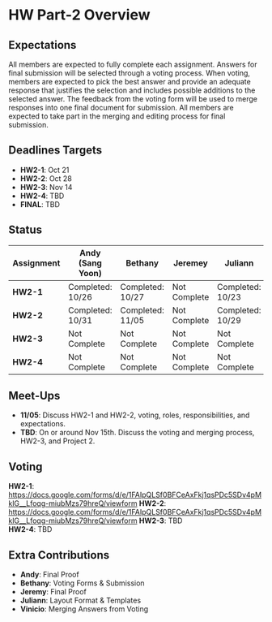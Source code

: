 # HW Part-2 Overview

## Expectations

All members are expected to fully complete each assignment. Answers for final submission will be selected through a voting process. When voting, members are expected to pick the best answer and provide an adequate response that justifies the selection and includes possible additions to the selected answer. The feedback from the voting form will be used to merge responses into one final document for submission. All members are expected to take part in the merging and editing process for final submission. 

## Deadlines Targets
*  **HW2-1**: Oct 21
*  **HW2-2**: Oct 28
*  **HW2-3**: Nov 14
*  **HW2-4**: TBD
*  **FINAL**: TBD

## Status

| Assignment    | Andy (Sang Yoon) | Bethany    | Jeremey       | Juliann       | Vinicio |
| ------------- | ------------- | ------------- | ------------- | ------------- | ------------- |
| **HW2-1**  |  Completed: 10/26  | Completed: 10/27  | Not Complete  | Completed: 10/23 | Completed: 10/28  |
| **HW2-2**  | Completed: 10/31  | Completed: 11/05  | Not Complete  | Completed: 10/29  | Completed: 11/01  |
| **HW2-3**  | Not Complete  | Not Complete  | Not Complete  | Not Complete | Not Complete  |
| **HW2-4**  | Not Complete  | Not Complete  | Not Complete  | Not Complete  | Not Complete  |

## Meet-Ups
* **11/05**: Discuss HW2-1 and HW2-2, voting, roles, responsibilities, and expectations. 
* **TBD**: On or around Nov 15th. Discuss the voting and merging process, HW2-3, and Project 2. 

## Voting

**HW2-1**: https://docs.google.com/forms/d/e/1FAIpQLSf0BFCeAxFkj1qsPDc5SDv4pMklG__Lfoqg-miubMzs79hreQ/viewform
**HW2-2**: https://docs.google.com/forms/d/e/1FAIpQLSf0BFCeAxFkj1qsPDc5SDv4pMklG__Lfoqg-miubMzs79hreQ/viewform
**HW2-3**: TBD  
**HW2-4**: TBD

## Extra Contributions
*  **Andy**: Final Proof  
*  **Bethany**: Voting Forms & Submission  
*  **Jeremy**: Final Proof 
*  **Juliann**: Layout Format & Templates  
*  **Vinicio**: Merging Answers from Voting
